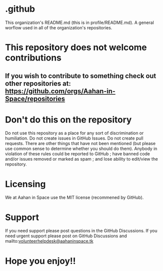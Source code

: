 # .github
This organization's README.md (this is in profile/README.md).
A general worflow used in all of the organization's repositories.
# This repository does not welcome contributions
## If you wish to contribute to something check out other repositories at: https://github.com/orgs/Aahan-in-Space/repositories
# Don't do this on the repository
Do not use this repository as a place for any sort of discrimination or humiliation.
Do not create issues in GitHub Issues.
Do not create pull requests.
There are other things that have not been mentioned (but please use common sense to determine whether you should do them).
Anybody in violation of these rules could be reported to GitHub ; have banned code and/or issues removed or marked as spam ; and lose ability to edit/view the repository.
# Licensing
We at Aahan in Space use the MIT license (recommened by GitHub).
# Support
If you need support please post questions in the GitHub Discussions.
If you need urgent support please post on GitHub Discussions and mailto:volunteerhelpdesk@aahaninspace.tk
# Hope you enjoy!!
